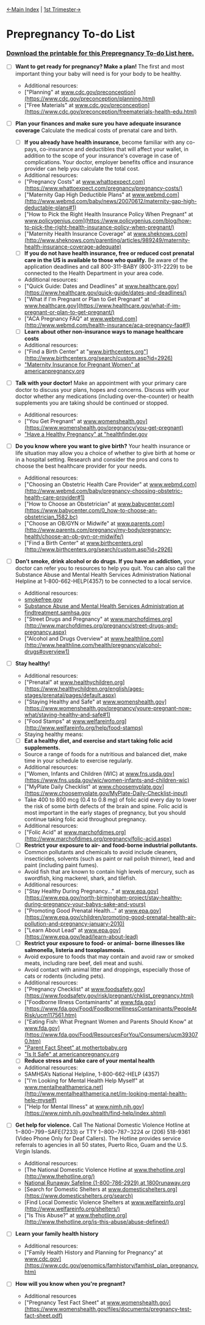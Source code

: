 
[←Main Index](/To-doLists.md)  |  [1st Trimester→](/1stTrimester-ToDo.md)

# Prepregnancy To-do List
### [Download the printable for this Prepregnancy To-do List here.](/downloads/ToDoList-1-Prepregnancy.pdf)

- [ ] **Want to get ready for pregnancy? Make a plan!** 
The first and most important thing your baby will need is for your body to be healthy.  
    - Additional resources:  
    - ["Planning" at www.cdc.gov/preconception](https://www.cdc.gov/preconception/planning.html)  
    - ["Free Materials" at www.cdc.gov/preconception](https://www.cdc.gov/preconception/freematerials-health-edu.html)  
    
- [ ] **Plan your finances and make sure you have adequate insurance coverage** Calculate the medical costs of prenatal care and birth.  
    - [ ] **If you already have health insurance**, become familiar with any co-pays, co-insurance and deductibles that will affect your wallet, in addition to the scope of your insurance's coverage in case of complications. Your doctor, employer benefits office and insurance provider can help you calculate the total cost.  
    - Additional resources:  
    - ["Pregnancy Costs" at www.whattoexpect.com](https://www.whattoexpect.com/pregnancy/pregnancy-costs/)  
    - ["Maternity Gap High Deductible Plans" at www.webmd.com](http://www.webmd.com/baby/news/20070612/maternity-gap-high-deductable-plans#1)  
    - ["How to Pick the Right Health Insurance Policy When Pregnant" at www.policygenius.com](https://www.policygenius.com/blog/how-to-pick-the-right-health-insurance-policy-when-pregnant/)  
    - ["Maternity Health Insurance Coverage" at www.sheknows.com](http://www.sheknows.com/parenting/articles/989249/maternity-health-insurance-coverage-adequate)  
    - [ ] **If you do not have health insurance, free or reduced cost prenatal care in the US is available to those who qualify.** Be aware of the application deadlines and call 800-311-BABY (800-311-2229) to be connected to the Health Department in your area code.  
    - Additional resources:  
    - ["Quick Guide: Dates and Deadlines" at www.healthcare.gov](https://www.healthcare.gov/quick-guide/dates-and-deadlines/)  
    - ["What if I'm Pregnant or Plan to Get Pregnant" at www.healthcare.gov](https://www.healthcare.gov/what-if-im-pregnant-or-plan-to-get-pregnant/)  
    - ["ACA Pregnancy FAQ" at www.webmd.com](http://www.webmd.com/health-insurance/aca-pregnancy-faq#1)  
    - [ ] **Learn about other non-insurance ways to manage healthcare costs**  
    - Additional resources:  
    - ["Find a Birth Center" at "www.birthcenters.org"](http://www.birthcenters.org/search/custom.asp?id=2926)  
    - ["Maternity Insurance for Pregnant Women" at americanpregnancy.org](http://americanpregnancy.org/planning/maternity-insurance-for-pregnant-women/)  
    
- [ ] **Talk with your doctor!** Make an appointment with your primary care doctor to discuss your plans, hopes and concerns. Discuss with your doctor whether any medications (including over-the-counter) or health supplements you are taking should be continued or stopped.
    - Additional resources:
    - ["You Get Pregnant" at www.womenshealth.gov](https://www.womenshealth.gov/pregnancy/you-get-pregnant)
    - ["Have a Healthy Pregnancy" at "healthfinder.gov](https://healthfinder.gov/HealthTopics/Dispatch.aspx?q1=pregnancy&q2=doctor-and-midwife-visits&q3=have-a-healthy-pregnancy)
    
- [ ] **Do you know where you want to give birth?** Your health insurance or life situation may allow you a choice of whether to give birth at home or in a hospital setting. Research and consider the pros and cons to choose the best healthcare provider for your needs.
    - Additional resources:
    - ["Choosing an Obstetric Health Care Provider" at www.webmd.com](http://www.webmd.com/baby/pregnancy-choosing-obstetric-health-care-provider#1)
    - ["How to Choose an Obstetrician" at www.babycenter.com](https://www.babycenter.com/0_how-to-choose-an-obstetrician_1582.bc)
    - ["Choose an OB/GYN or Midwife" at www.parents.com](http://www.parents.com/pregnancy/my-body/pregnancy-health/choose-an-ob-gyn-or-midwife/)
    - ["Find a Birth Center" at www.birthcenters.org](http://www.birthcenters.org/search/custom.asp?id=2926)
    
- [ ] **Don’t smoke, drink alcohol or do drugs. If you have an addiction,** your doctor can refer you to resources to help you quit. You can also call the Substance Abuse and Mental Health Services Administration National Helpline at 1-800-662-HELP(4357) to be connected to a local service.
    - Additional resources:
    - [smokefree.gov](https://smokefree.gov)
    - [Substance Abuse and Mental Health Services Administration at findtreatment.samhsa.gov](https://findtreatment.samhsa.gov/)
    - ["Street Drugs and Pregnancy" at www.marchofdimes.org](http://www.marchofdimes.org/pregnancy/street-drugs-and-pregnancy.aspx)
    - ["Alcohol and Drugs Overview" at www.healthline.com](http://www.healthline.com/health/pregnancy/alcohol-drugs#overview1)

- [ ] **Stay healthy!** 
    - Additional resources:
    - ["Prenatal" at www.healthychildren.org](https://www.healthychildren.org/english/ages-stages/prenatal/pages/default.aspx)
    - ["Staying Healthy and Safe" at www.womenshealth.gov](https://www.womenshealth.gov/pregnancy/youre-pregnant-now-what/staying-healthy-and-safe#1) 
    - ["Food Stamps" at www.welfareinfo.org](http://www.welfareinfo.org/help/food-stamps)
    - Staying healthy means:
    - [ ] **Eat a healthy diet, and exercise and start taking folic acid supplements.** 
    - Source a range of foods for a nutritious and balanced diet, make time in your schedule to exercise regularly.
    - Additional resources:
    - ["Women, Infants and Children (WIC) at www.fns.usda.gov](https://www.fns.usda.gov/wic/women-infants-and-children-wic)
    - ["MyPlate Daily Checklist" at www.choosemyplate.gov](https://www.choosemyplate.gov/MyPlate-Daily-Checklist-input)
    - Take 400 to 800 mcg (0.4 to 0.8 mg) of folic acid every day to lower the risk of some birth defects of the brain and spine. Folic acid is most important in the early stages of pregnancy, but you should continue taking folic acid throughout pregnancy.
    - Additional resources:
    - ["Folic Acid" at www.marchofdimes.org](http://www.marchofdimes.org/pregnancy/folic-acid.aspx)
    - [ ] **Restrict your exposure to air- and food-borne industrial pollutants.** 
    - Common pollutants and chemicals to avoid include cleaners, insecticides, solvents (such as paint or nail polish thinner), lead and paint (including paint fumes). 
    - Avoid fish that are known to contain high levels of mercury, such as swordfish, king mackerel, shark, and tilefish.
    - Additional resources:
    - ["Stay Healthy During Pregnancy..." at www.epa.gov](https://www.epa.gov/north-birmingham-project/stay-healthy-during-pregnancy-your-babys-sake-and-yours)
    - ["Promoting Good Prenatal Health..." at www.epa.gov](https://www.epa.gov/children/promoting-good-prenatal-health-air-pollution-and-pregnancy-january-2010)
    - ["Learn About Lead" at www.epa.gov](https://www.epa.gov/lead/learn-about-lead)
    - [ ] **Restrict your exposure to food- or animal- borne illnesses like salmonella, listeria and toxoplasmosis.** 
    - Avoid exposure to foods that may contain and avoid raw or smoked meats, including rare beef, deli meat and sushi. 
    - Avoid contact with animal litter and droppings, especially those of cats or rodents (including pets).
    - Additional resources:
    - ["Pregnancy Checklist" at www.foodsafety.gov](https://www.foodsafety.gov/risk/pregnant/chklist_pregnancy.html)
    - ["Foodborne Illness Contaminants" at www.fda.gov](https://www.fda.gov/Food/FoodborneIllnessContaminants/PeopleAtRisk/ucm117561.htm)
    - ["Eating Fish: What Pregnant Women and Parents Should Know" at www.fda.gov](https://www.fda.gov/Food/ResourcesForYou/Consumers/ucm393070.htm)
    - ["Parent Fact Sheet" at mothertobaby.org](http://mothertobaby.org/fact-sheets-parent/)
    - ["Is It Safe" at americanpregnancy.org](http://americanpregnancy.org/is-it-safe/)
    - [ ] **Reduce stress and take care of your mental health**
    - Additional resources:
    - SAMHSA’s National Helpline, 1-800-662-HELP (4357)
    - ["I'm Looking for Mental Health Help Myself" at www.mentalhealthamerica.net](http://www.mentalhealthamerica.net/im-looking-mental-health-help-myself)
    - ["Help for Mental Illness" at www.nimh.nih.gov](https://www.nimh.nih.gov/health/find-help/index.shtml)
    
- [ ] **Get help for violence.** Call The National Domestic Violence Hotline at 1−800−799−SAFE(7233) or TTY 1−800−787−3224 or (206) 518-9361 (Video Phone Only for Deaf Callers). The Hotline provides service referrals to agencies in all 50 states, Puerto Rico, Guam and the U.S. Virgin Islands. 
    - Additional resources:
    - [The National Domestic Violence Hotline at www.thehotline.org](http://www.thehotline.org/)
    - [National Runaway Safeline (1-800-786-2929) at 1800runaway.org](https://www.1800runaway.org/)
    - [Search for Domestic Shelters at www.domesticshelters.org](https://www.domesticshelters.org/search)
    - [Find Local Domestic Violence Shelters at www.welfareinfo.org](http://www.welfareinfo.org/shelters/)    
    - ["Is This Abuse?" at www.thehotline.org](http://www.thehotline.org/is-this-abuse/abuse-defined/)
    
- [ ] **Learn your family health history**
    - Additional resources:
    - ["Family Health History and Planning for Pregnancy" at www.cdc.gov](https://www.cdc.gov/genomics/famhistory/famhist_plan_pregnancy.htm)
    
- [ ] **How will you know when you're pregnant?**
    - Additional resources
    - ["Pregnancy Test Fact Sheet" at www.womenshealth.gov](https://www.womenshealth.gov/files/documents/pregnancy-test-fact-sheet.pdf)

